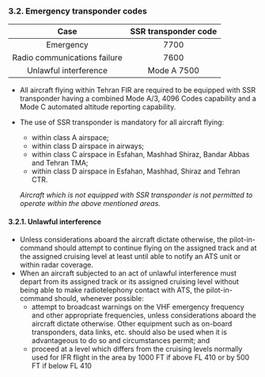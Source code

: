 ### 3.2. **Emergency transponder codes**

|             Case             | SSR transponder code |
| :--------------------------: | :------------------: |
|          Emergency           |         7700         |
| Radio communications failure |         7600         |
|    Unlawful interference     |     Mode A 7500      |

-  All aircraft flying within Tehran FIR are required to be equipped with SSR transponder having a combined Mode A/3, 4096 Codes capability and a Mode C automated altitude reporting capability.

- The use of SSR transponder is mandatory for all aircraft flying:

  -  within class A airspace; 
  - within class D airspace in airways; 
  - within class C airspace in Esfahan, Mashhad Shiraz, Bandar Abbas and Tehran TMA; 
  -  within class D airspace in Esfahan, Mashhad, Shiraz and Tehran CTR. 

  *Aircraft which is not equipped with SSR transponder is not permitted to operate within the above mentioned areas.*

#### 3.2.1. Unlawful interference

- Unless considerations aboard the aircraft dictate otherwise, the pilot-in-command should attempt to continue flying on the assigned track and at the assigned cruising level at least until able to notify an ATS unit or within radar coverage.
- When an aircraft subjected to an act of unlawful interference must depart from its assigned track or its assigned cruising level without being able to make radiotelephony contact with ATS, the pilot-in-command should, whenever possible: 
  - attempt to broadcast warnings on the VHF emergency frequency and other appropriate frequencies, unless considerations aboard the aircraft dictate otherwise. Other equipment such as on-board transponders, data links, etc. should also be used when it is advantageous to do so and circumstances permit; and 
  - proceed at a level which differs from the cruising levels normally used for IFR flight in the area by 1000 FT if above FL 410 or by 500 FT if below FL 410